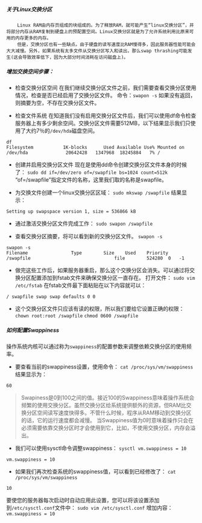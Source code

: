 ##### 关于Linux交换分区
		Linux RAM由内存页组成的块组成的。为了释放RAM，就可能产生“linux交换分区”，并将部分内存从RAM复制到硬盘上的预配置空间。Linux交换分区就是为了允许系统利用比原来可用的内存更多的内存。
		但是，交换分区也有一些缺点。由于硬盘的读写速度比RAM慢得多，因此服务器性能可能会大大减慢。另外，如果系统有太多文件从交换分区写入和读出，那么swap thrashing可能发生(这会导致效率低下，因为大部分时间消耗在访问磁盘上)。

##### 增加交换空间步骤：
* 检查交换分区空间
在我们继续交换分区文件之前，我们需要查看交换分区使用情况，检查是否已经启用了交换分区文件。
命令：`swapon -s`
如果没有返回，则摘要为空，不存在交换分区文件。

* 检查文件系统
在知道我们没有启用交换分区文件后，我们可以使用df命令检查服务器上有多少剩余空间。交换分区文件需要512MB，以下结果显示我们只使用了大约7％的`/dev/hda`磁盘空间。
```
df
Filesystem           1K-blocks      Used Available Use% Mounted on
/dev/hda              20642428   1347968  18245884   7% /
```

* 创建并启用交换分区文件
现在是使用dd命令创建交换分区文件本身的时候了：
`sudo dd if=/dev/zero of=/swapfile bs=1024 count=512k`
“of=/swapfile”指定文件的名称，这里我们取的名称是swapfile。

* 为交换文件创建一个linux交换分区区域：
`sudo mkswap /swapfile`
结果显示：
```
Setting up swapspace version 1, size = 536866 kB
```

* 通过激活交换分区文件完成工作：
`sudo swapon /swapfile`

* 查看交换分区摘要，将可以看到新的交换分区文件。
`swapon -s`
```
swapon -s
Filename				Type		Size	Used	Priority
/swapfile                               file		524280	0	-1
```

* 做完这些工作后，如果服务器重启，那么这个交换分区会消失。可以通过将交换分区配置添加到fstab文件来确保交换分区一直存在。
打开文件：
`sudo vim /etc/fstab`
在fstab文件最下面粘贴在以下内容就可以：
```
/ swapfile swap swap defaults 0 0
```

* 这个交换分区文件只应该有读的权限，所以我们要给它设置正确的权限：
`chown root:root /swapfile`
`chmod 0600 /swapfile`

##### 如何配置Swappiness
操作系统内核可以通过称为`swappiness`的配置参数来调整依赖交换分区的使用频率。

* 要查看当前的swappiness设置，使用命令：
`cat /proc/sys/vm/swappiness`
结果显示为：
```
60
```

> Swapiness是0到100之间的值。接近100的Swappiness意味着操作系统会频繁的使用交换分区。虽然交换分区给系统提供额外的资源，但RAM比交换分区空间读写速度快得多。不管什么时候，程序从RAM移动到交换分区的话，它的运行速度都会减慢。
当Swappiness值为0时意味着操作只会在必须需要依靠交换分区时才会使用到它，比如，不使用交换分区，内存会溢出。

* 我们可以使用sysctl命令调整swappiness：
`sysctl vm.swappiness = 10`
```
vm.swappiness = 10
```

* 如果我们再次检查系统的swappiness值，可以看到已经修改了：
`cat /proc/sys/vm/swappiness`
```
10
```

要使您的服务器每次启动时自动应用此设置，您可以将该设置添加到`/etc/sysctl.conf`文件中：
`sudo vim /etc/sysctl.conf`
增加内容： `vm.swappiness = 10`